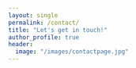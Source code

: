 ```yaml
---
layout: single
permalink: /contact/
title: "Let's get in touch!"
author_profile: true
header:
  image: "/images/contactpage.jpg"
---
```


<!-- <form accept-charset="UTF-8" action="https://formkeep.com/f/XXXXXXXXXXXX" method="POST">
  <input type="email" name="email" placeholder="Your Email">
  <input type="text" name="name" placeholder="Your Name">
  <input type="hidden" name="utf8" value="✓">
  <button type="submit">Submit</button>
</form> -->
 
